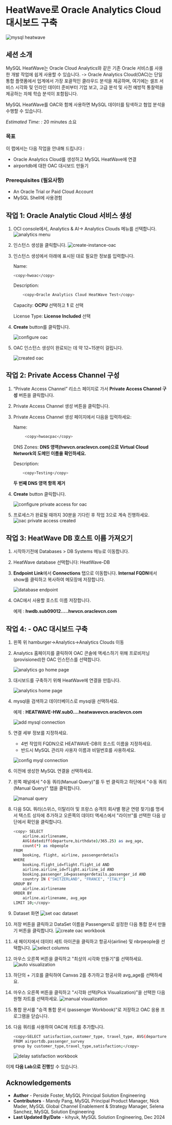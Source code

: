 # HeatWave로 Oracle Analytics Cloud 대시보드 구축

![mysql heatwave](./images/mysql-heatwave-logo.jpg "mysql heatwave")

## 세션 소개

MySQL HeatWave는 Oracle Cloud Analytics와 같은 기존 Oracle 서비스를 사용한 개발 작업에 쉽게 사용할 수 있습니다. -> Oracle Analytics Cloud(OAC)는 단일 통합 플랫폼에서 업계에서 가장 포괄적인 클라우드 분석을 제공하며, 여기에는 셀프 서비스 시각화 및 인라인 데이터 준비부터 기업 보고, 고급 분석 및 사전 예방적 통찰력을 제공하는 자체 학습 분석이 포함됩니다.

MySQL HeatWave를 OAC와 함께 사용하면 MySQL 데이터를 탐색하고 협업 분석을 수행할 수 있습니다.

_Estimated Time: :_ 20 minutes 소요

### 목표

이 랩에서는 다음 작업을 안내해 드립니다 :

- Oracle Analytics Cloud를 생성하고 MySQL HeatWave에 연결
- airportdb에 대한 OAC 대시보드 만들기

### Prerequisites (필요사항)

- An Oracle Trial or Paid Cloud Account
- MySQL Shell에 사용경험

## 작업 1:  Oracle Analytic Cloud 서비스 생성

1. OCI console에서, Analytics & AI-> Analytics Clouds 메뉴를 선택합니다.
 ![analytics menu](./images/analytics-menu.png " analytics menu")

2. 인스턴스 생성을 클릭합니다.
 ![create-instance-oac](./images/create-instance-oac.png "create-instance-oac ")

3. 인스턴스 생성에서 아래에 표시된 대로 필요한 정보를 입력합니다.

    Name:

    ```bash
    <copy>hwoac</copy> 
    ```

    Description:

    ```bash
        <copy>Oracle Analytics Cloud HeatWave Test</copy>
    ```

    Capacity: **OCPU** 선택하고 **1** 로 선택

    License Type: **License Included** 선택

4. **Create** button를 클릭합니다.

    ![configure oac](./images/config-oac.png "config-oac ")

5. OAC 인스턴스 생성이 완료되는 데 약 12~15분이 걸립니다.

    ![created oac](./images/created-oac.png " created-oac")

## 작업 2: Private Access Channel 구성

1. “Private Access Channel” 리소스 페이지로 가서 **Private Access Channel 구성** 버튼을 클릭합니다.

2. Private Access Channel 생성 버튼을 클릭합니다.

3. Private Access Channel 생성 페이지에서 다음을 입력하세요:

    Name:

    ```bash
         <copy>hwoacpac</copy>
    ```

    DNS Zones:
    **DNS 영역(hwvcn.oraclevcn.com)으로 Virtual Cloud Network의 도메인 이름을 확인하세요.**

    Description:

    ```bash
        <copy>Testing</copy>
    ```

    **두 번째 DNS 영역 항목 제거**

4. **Create** button 클릭합니다.

    ![configure private access for oac](./images/config-pac-oac.png " config-pac-oac")

5. 프로세스가 완료될 때까지 30분을 기다린 후 작업 3으로 계속 진행하세요.
    ![oac private access created  ](./images/created-pac-oac.png " created-pac-oac")

## 작업 3: HeatWave DB 호스트 이름 가져오기

1. 시작하기전에 Databases > DB Systems 메뉴로 이동합니다.

2. HeatWave database 선택합니다: HeatWave-DB

3. **Endpoint Link**에서 **Connections** 탭으로 이동합니다. **Internal FQDN**에서 show를 클릭하고 복사하여 메모장에 저장합니다.

    ![database endpoint](./images/hw-db-endpoint.png "hw-db-endpoint ")

4. OAC에서 사용할 호스트 이름 저장합니다.

    예제 : **hwdb.sub09012.....hwvcn.oraclevcn.com**

## 작업 4: - OAC 대시보드 구축

1. 왼쪽 위 hamburger->Analytics->Analytics Clouds 이동

2. Analytics 홈페이지를 클릭하여 OAC 콘솔에 액세스하기 위해 프로비저닝(provisioned)한 OAC 인스턴스를 선택합니다.

    ![analytics go home page](./images/analytics-go-home-page.png "analytics-go-home-page ")

3. 대시보드를 구축하기 위해 HeatWave에 연결을 만듭니다.

    ![analytics home page](./images/analytics-home-page.png " analytics-home-page")

4. mysql을 검색하고 데이터베이스로 mysql을 선택하세요.

    예제 : **HEATWAVE-HW.sub0….heatwavevcn.oraclevcn.com**

    ![add mysql connection](./images/add-connection-mysql.png "add-connection-mysql ")

5. 연결 세부 정보를 지정하세요.

    - 4번 작업의 FQDN으로 HEATWAVE-DB의 호스트 이름을 지정하세요.
    - 반드시 MySQL 관리자 사용자 이름과 비밀번호를 사용하세요.

    ![config myql connection](./images/config-add-connection-mysql.png "config-add-connection-mysql ")

6. 이전에 생성한 MySQL 연결을 선택하세요.

7. 왼쪽 패널에서 "수동 쿼리(Manual Query)"를 두 번 클릭하고 하단에서 "수동 쿼리(Manual Query)" 탭을 클릭합니다.

    ![manual query](./images/manual-query-select.png "manual-query-select ")

8. 다음 SQL 쿼리(스위스, 이탈리아 및 프랑스 승객의 회사별 평균 연령 찾기)를 명세서 텍스트 상자에 추가하고 오른쪽의 데이터 액세스에서 "라이브"를 선택한 다음 상단에서 확인을 클릭합니다.

    ```bash  
    <copy> SELECT
        airline.airlinename,
        AVG(datediff(departure,birthdate)/365.25) as avg_age,
        count(*) as nbpeople
    FROM
        booking, flight, airline, passengerdetails
    WHERE
        booking.flight_id=flight.flight_id AND
        airline.airline_id=flight.airline_id AND
        booking.passenger_id=passengerdetails.passenger_id AND
        country IN ("SWITZERLAND", "FRANCE", "ITALY")
    GROUP BY
        airline.airlinename
    ORDER BY
        airline.airlinename, avg_age
    LIMIT 10;</copy>
    ```

9. Dataset 화면
    ![set oac dataset](./images/new-data-set-oac.png "new-data-set-oac ")

10. 저장 버튼을 클릭하고 DataSet 이름을 Passengers로 설정한 다음 통합 문서 만들기 버튼을 클릭합니다.
    ![create oac workbook](./images/create-workbook-oac.png "create-workbook-oac")

11. 새 페이지에서 데이터 세트 아이콘을 클릭하고 항공사(airline) 및 nbrpeople을 선택합니다.
    ![select columns](./images/passenger-column.png "passenger-column")

12. 마우스 오른쪽 버튼을 클릭하고 "최상의 시각화 만들기"를 선택하세요.
    ![auto visualization](./images/best-visualization-oac.png "best-visualization-oac")

13. 하단의 + 기호를 클릭하여 Canvas 2를 추가하고 항공사와 avg_age를 선택하세요.
    
14. 마우스 오른쪽 버튼을 클릭하고 "시각화 선택(Pick Visualization)"을 선택한 다음 원형 차트를 선택하세요.
    ![manual visualization](./images/pick-visualization-oac.png "pick-visualization-oac ")

15. 통합 문서를 "승객 통합 문서 (passenger Workbook)"로 저장하고 OAC 응용 프로그램을 닫습니다.

16. 다음 쿼리를 사용하여 OAC에 차트를 추가합니다.

    ```bash
    <copy>SELECT satisfaction,customer_type, travel_type, AVG(departure_delay) departure_delay,count(*) as nb_psgr
    FROM airportdb.passenger_survey
    group by customer_type,travel_type,satisfaction;</copy>
    ```

    ![delay satisfaction workbook](./images/delay-satisfaction.png "delay satisfaction")

이제 **다음 Lab으로 진행**할 수 있습니다.

## Acknowledgements

- **Author** - Perside Foster, MySQL Principal Solution Engineering
- **Contributors** - Mandy Pang, MySQL Principal Product Manager,  Nick Mader, MySQL Global Channel Enablement & Strategy Manager, Selena Sanchez, MySQL Solution Engineering
- **Last Updated By/Date** - kihyuk, MySQL Solution Engineering, Dec 2024
